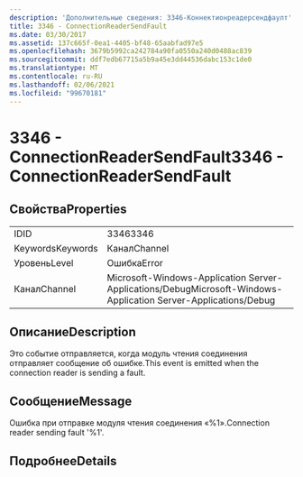 ```yaml
---
description: 'Дополнительные сведения: 3346-Коннектионреадерсендфаулт'
title: 3346 - ConnectionReaderSendFault
ms.date: 03/30/2017
ms.assetid: 137c665f-0ea1-4405-bf48-65aabfad97e5
ms.openlocfilehash: 3679b5992ca242784a90fa0550a240d0488ac839
ms.sourcegitcommit: ddf7edb67715a5b9a45e3dd44536dabc153c1de0
ms.translationtype: MT
ms.contentlocale: ru-RU
ms.lasthandoff: 02/06/2021
ms.locfileid: "99670181"
---
```

# <a name="3346---connectionreadersendfault"></a><span data-ttu-id="abc36-103">3346 - ConnectionReaderSendFault</span><span class="sxs-lookup"><span data-stu-id="abc36-103">3346 - ConnectionReaderSendFault</span></span>

## <a name="properties"></a><span data-ttu-id="abc36-104">Свойства</span><span class="sxs-lookup"><span data-stu-id="abc36-104">Properties</span></span>  
  
|||  
|-|-|  
|<span data-ttu-id="abc36-105">ID</span><span class="sxs-lookup"><span data-stu-id="abc36-105">ID</span></span>|<span data-ttu-id="abc36-106">3346</span><span class="sxs-lookup"><span data-stu-id="abc36-106">3346</span></span>|  
|<span data-ttu-id="abc36-107">Keywords</span><span class="sxs-lookup"><span data-stu-id="abc36-107">Keywords</span></span>|<span data-ttu-id="abc36-108">Канал</span><span class="sxs-lookup"><span data-stu-id="abc36-108">Channel</span></span>|  
|<span data-ttu-id="abc36-109">Уровень</span><span class="sxs-lookup"><span data-stu-id="abc36-109">Level</span></span>|<span data-ttu-id="abc36-110">Ошибка</span><span class="sxs-lookup"><span data-stu-id="abc36-110">Error</span></span>|  
|<span data-ttu-id="abc36-111">Канал</span><span class="sxs-lookup"><span data-stu-id="abc36-111">Channel</span></span>|<span data-ttu-id="abc36-112">Microsoft-Windows-Application Server-Applications/Debug</span><span class="sxs-lookup"><span data-stu-id="abc36-112">Microsoft-Windows-Application Server-Applications/Debug</span></span>|  
  
## <a name="description"></a><span data-ttu-id="abc36-113">Описание</span><span class="sxs-lookup"><span data-stu-id="abc36-113">Description</span></span>  

 <span data-ttu-id="abc36-114">Это событие отправляется, когда модуль чтения соединения отправляет сообщение об ошибке.</span><span class="sxs-lookup"><span data-stu-id="abc36-114">This event is emitted when the connection reader is sending a fault.</span></span>  
  
## <a name="message"></a><span data-ttu-id="abc36-115">Сообщение</span><span class="sxs-lookup"><span data-stu-id="abc36-115">Message</span></span>  

 <span data-ttu-id="abc36-116">Ошибка при отправке модуля чтения соединения «%1».</span><span class="sxs-lookup"><span data-stu-id="abc36-116">Connection reader sending fault '%1'.</span></span>  
  
## <a name="details"></a><span data-ttu-id="abc36-117">Подробнее</span><span class="sxs-lookup"><span data-stu-id="abc36-117">Details</span></span>
